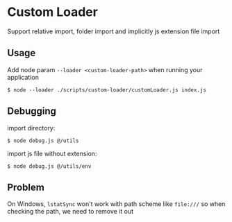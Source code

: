 # Custom Loader

Support relative import, folder import and implicitly js extension file import

## Usage

Add node param `--loader <custom-loader-path>` when running your application

```
$ node --loader ./scripts/custom-loader/customLoader.js index.js
```

## Debugging

import directory:

```
$ node debug.js @/utils
```

import js file without extension:

```
$ node debug.js @/utils/env
```

## Problem

On Windows, `lstatSync` won't work with path scheme like `file:///` so when checking the path, we need to remove it out